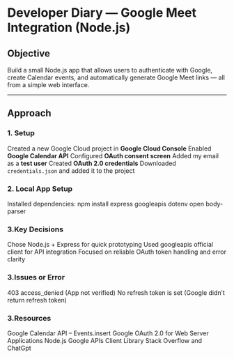 # Developer Diary — Google Meet Integration (Node.js)

## Objective
Build a small Node.js app that allows users to authenticate with Google, create Calendar events, and automatically generate Google Meet links — all from a simple web interface.

---

## Approach

### 1. Setup
Created a new Google Cloud project in **Google Cloud Console**
Enabled **Google Calendar API**
Configured **OAuth consent screen**
Added my email as a **test user**
Created **OAuth 2.0 credentials**
Downloaded `credentials.json` and added it to the project

### 2. Local App Setup
Installed dependencies:
npm install express googleapis dotenv open body-parser

### 3.Key Decisions
Chose Node.js + Express for quick prototyping
Used googleapis official client for API integration
Focused on reliable OAuth token handling and error clarity

### 3.Issues or Error
403 access_denied (App not verified)
No refresh token is set (Google didn’t return refresh token)

### 3.Resources
Google Calendar API – Events.insert
Google OAuth 2.0 for Web Server Applications
Node.js Google APIs Client Library
Stack Overflow and ChatGpt




